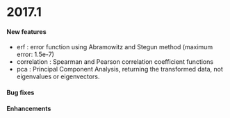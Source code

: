 
# 2017.1

#### New features

- erf : error function using Abramowitz and Stegun method (maximum error: 1.5e-7) 
- correlation : Spearman and Pearson correlation coefficient functions
- pca : Principal Component Analysis, returning the transformed data, not eigenvalues
or eigenvectors.

#### Bug fixes


#### Enhancements
